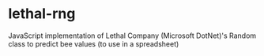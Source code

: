 # lethal-rng
JavaScript implementation of Lethal Company (Microsoft DotNet)'s Random class to predict bee values (to use in a spreadsheet)

